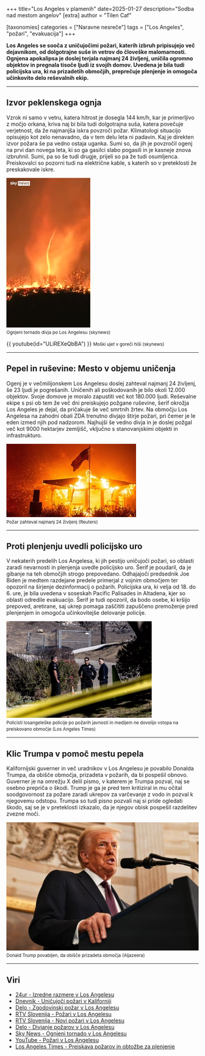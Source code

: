 +++
title="Los Angeles v plamenih"
date=2025-01-27
description="Sodba nad mestom angelov"
[extra]
author = "Tilen Caf"

[taxonomies]
categories = ["Naravne nesreče"]
tags = ["Los Angeles", "požari", "evakuacija"]
+++

**Los Angeles se sooča z uničujočimi požari, katerih izbruh pripisujejo več dejavnikom, od dolgotrajne suše in vetrov do človeške malomarnosti. Ognjena apokalipsa je doslej terjala najmanj 24 življenj, uničila ogromno objektov in pregnala tisoče ljudi iz svojih domov. Uvedena je bila tudi policijska ura, ki na prizadetih območjih, preprečuje plenjenje in omogoča učinkovito delo reševalnih ekip.**

<!-- more -->

---

## Izvor peklenskega ognja

Vzrok ni samo v vetru, katera hitrost je dosegla 144 km/h, kar je primerljivo z močjo orkana, kriva naj bi bila tudi dolgotrajna suša, katera povečuje verjetnost, da že najmanjša iskra povzroči požar. Klimatologi situacijo opisujejo kot zelo nenavadno, da v tem delu leta ni padavin. Kaj je direkten izvor požara še pa vedno ostaja uganka. Sumi so, da jih je povzročil ogenj na prvi dan novega leta, ki so ga gasilci slabo pogasili in je kasneje znova izbruhnil. Sumi, pa so še tudi drugje, prijeli so pa že tudi osumljenca. Preiskovalci so pozorni tudi na električne kable, s katerih so v preteklosti že preskakovale iskre. 

![Ognjeni tornado divja po Los Angelesu](slika1.png)  
<small>Ognjeni tornado divja po Los Angelesu (skynews)</small>

{{ youtube(id="ULiREXeQbBA") }}
<small>Moški ujet v goreči hiši (skynews)</small>

---

## Pepel in ruševine: Mesto v objemu uničenja

Ogenj je v večmilijonskem Los Angelesu doslej zahteval najmanj 24 življenj, še 23 ljudi je pogrešanih. Uničenih ali poškodovanih je bilo okoli 12.000 objektov. Svoje domove je moralo zapustiti več kot 180.000 ljudi. Reševalne ekipe s psi ob tem že več dni preiskujejo požgane ruševine, šerif okrožja Los Angeles je dejal, da pričakuje še več smrtnih žrtev. Na območju Los Angelesa na zahodni obali ZDA trenutno divjajo štirje požari, pri čemer je le eden izmed njih pod nadzorom. Najhujši še vedno divja in je doslej požgal več kot 9000 hektarjev zemljišč, vključno s stanovanjskimi objekti in infrastrukturo. 

![Požar zahteval najmanj 24 življenj](slika2.jpg)  
<small>Požar zahteval najmanj 24 življenj (Reuters)</small>

---

## Proti plenjenju uvedli policijsko uro

V nekaterih predelih Los Angelesa, ki jih pestijo uničujoči požari, so oblasti zaradi nevarnosti in plenjenja uvedle policijsko uro. Šerif je poudaril, da je gibanje na teh območjih strogo prepovedano. Odhajajoči predsednik Joe Biden je medtem razdejane predele primerjal z vojnim območjem ter opozoril na širjenje dezinformacij o požarih. Policijska ura, ki velja od 18. do 6. ure, je bila uvedena v soseskah Pacific Palisades in Altadena, kjer so oblasti odredile evakuacijo. Šerif je tudi opozoril, da bodo osebe, ki kršijo prepoved, aretirane, saj ukrep pomaga zaščititi zapuščeno premoženje pred plenjenjem in omogoča učinkovitejše delovanje policije.

![Policisti losangeleške policije po požarih javnosti in medijem ne dovolijo vstopa na preiskovano območje](slika3.png)  
<small>Policisti losangeleške policije po požarih javnosti in medijem ne dovolijo vstopa na preiskovano območje (Los Angeles Times)</small>

---

## Klic Trumpa v pomoč mestu pepela

Kalifornijski guverner in več uradnikov v Los Angelesu je povabilo Donalda Trumpa, da obišče območja, prizadeta v požarih, da bi pospešil obnovo. Guverner je na omrežju X delil pismo, v katerem je Trumpa pozval, naj se osebno prepriča o škodi. Trump je ga je pred tem kritiziral in mu očital soodgovornost za požare zaradi ukrepov za varčevanje z vodo in pozval k njegovemu odstopu. Trumpa so tudi pisno pozvali naj si pride ogledati škodo, saj se je v preteklosti izkazalo, da je njegov obisk pospešil razdelitev zvezne moči.

![Donald Trump povabljen, da obišče prizadeta območja](slika4.jpg)  
<small>Donald Trump povabljen, da obišče prizadeta območja (Aljazeera)</small>

---

## Viri

- [24ur - Izredne razmere v Los Angelesu](https://www.24ur.com/novice/tujina/v-los-angelesu-izredne-razmere-evakuirati-se-mora-vec-kot-30000-ljudi.html)
- [Dnevnik - Uničujoči požari v Kaliforniji](https://www.dnevnik.si/nedeljski/aktualno/kako-si-lahko-razlozimo-tako-unicujoce-pozare-v-kaliforniji-2711234)
- [Delo - Zgodovinski požar v Los Angelesu](https://www.delo.si/novice/svet/za-zgodovinski-pozar-sumijo-slabo-pogasen-novoletni-ogenj)
- [RTV Slovenija - Požari v Los Angelesu](https://www.rtvslo.si/svet/s-in-j-amerika/unicujoci-pozari-v-los-angelesu-so-zahtevali-ze-16-zivljenj-se-13-ljudi-pogresajo/733078)
- [RTV Slovenija - Novi požari v Los Angelesu](https://www.rtvslo.si/svet/s-in-j-amerika/na-obmocju-los-angelesa-izbruhnil-nov-pozar-gasilci-se-pripravljajo-na-mocne-vetrove/733278)
- [Delo - Divjanje požarov v Los Angelesu](https://www.delo.si/novice/svet/v-los-angelesu-divja-se-pet-pozarov-umrlo-je-najmanj-deset-ljudi)
- [Sky News - Ognjeni tornado v Los Angelesu](https://news.sky.com/video/fire-tornado-spotted-in-los-angeles-pacific-palisades-blaze-13287014)
- [YouTube - Požari v Los Angelesu](https://www.youtube.com/watch?v=ULiREXeQbBA)
- [Los Angeles Times - Preiskava požarov in obtožbe za plenjenje](https://www.latimes.com/california/story/2025-01-13/prosecutors-looting-arson-charges-los-angeles-fires)